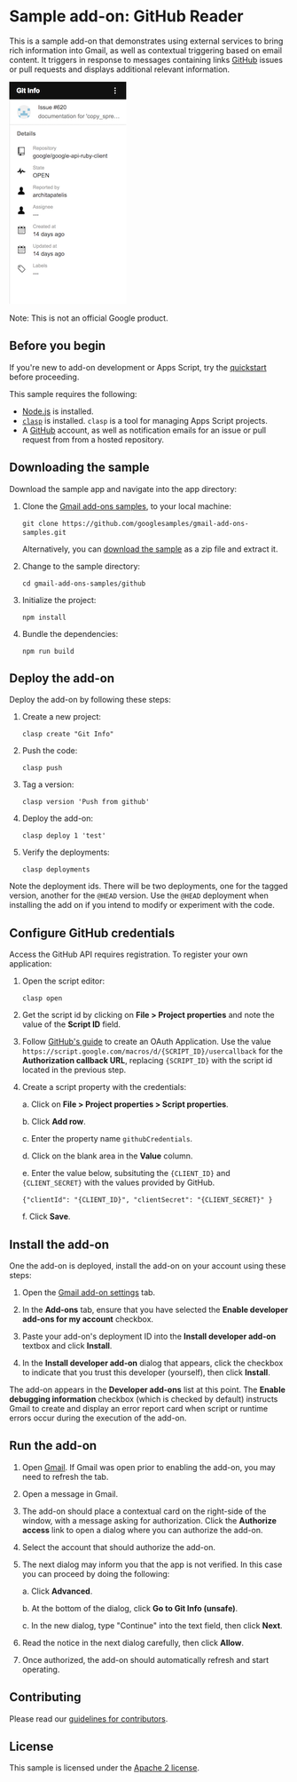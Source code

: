 # Sample add-on: GitHub Reader

This is a sample add-on that demonstrates using external services to bring
rich information into Gmail, as well as contextual triggering based on
email content. It triggers in response to messages containing links
[GitHub](github) issues or pull requests and displays additional relevant
information.

![Screenshot](assets/screenshot_1.png)

Note: This is not an official Google product.

## Before you begin

If you're new to add-on development or Apps Script, try the
[quickstart](quickstart) before proceeding.

This sample requires the following:

-  [Node.js](node) is installed.
-  [`clasp`](clasp) is installed. `clasp` is a tool for managing Apps Script
   projects.
-  A [GitHub](github) account, as well as notification emails for an issue or
  pull request from from a hosted repository.

## Downloading the sample

Download the sample app and navigate into the app directory:

1.  Clone the [Gmail add-ons samples][github-repo], to your local
    machine:

        git clone https://github.com/googlesamples/gmail-add-ons-samples.git

    Alternatively, you can [download the sample][github-zip] as a zip file and
    extract it.

2.  Change to the sample directory:

        cd gmail-add-ons-samples/github

3.  Initialize the project:

        npm install

4.  Bundle the dependencies:

        npm run build

## Deploy the add-on

Deploy the add-on by following these steps:

1.  Create a new project:

        clasp create "Git Info"

2.  Push the code:

        clasp push

4.  Tag a version:

        clasp version 'Push from github'

5.  Deploy the add-on:

        clasp deploy 1 'test'

6.  Verify the deployments:

        clasp deployments

Note the deployment ids. There will be two deployments, one for the tagged
version, another for the `@HEAD` version. Use the `@HEAD` deployment when
installing the add on if you intend to modify or experiment with the code.

## Configure GitHub credentials

Access the GitHub API requires registration. To register your own application:

1.  Open the script editor:

        clasp open

2.  Get the script id by clicking on **File > Project properties** and note the value of the **Script ID** field.

3.  Follow [GitHub's guide](github-oauth) to create an OAuth Application. Use the value `https://script.google.com/macros/d/{SCRIPT_ID}/usercallback` for the **Authorization callback URL**,
    replacing `{SCRIPT_ID}` with the script id located in the previous step.

4.  Create a script property with the credentials:

    a. Click on **File > Project properties > Script properties**.

	b. Click **Add row**.

	c. Enter the property name `githubCredentials`.

	d. Click on the blank area in the **Value** column.

	e. Enter the value below, subsituting the `{CLIENT_ID}` and `{CLIENT_SECRET}` with the values provided
	   by GitHub.

	    {"clientId": "{CLIENT_ID}", "clientSecret": "{CLIENT_SECRET}" }

	f. Click **Save**.

## Install the add-on

One the add-on is deployed, install the add-on on your account using these steps:

1.  Open the [Gmail add-on settings](gmail-settings) tab.

2.  In the **Add-ons** tab, ensure that you have selected the **Enable developer
    add-ons for my account** checkbox.

3.  Paste your add-on's deployment ID into the **Install developer add-on** textbox
    and click **Install**.

4. In the **Install developer add-on** dialog that appears, click the checkbox to
   indicate that you trust this developer (yourself), then click **Install**.

The add-on appears in the **Developer add-ons** list at this point. The
**Enable debugging information** checkbox (which is checked by default) instructs
Gmail to create and display an error report card when script or runtime errors
occur during the execution of the add-on.

## Run the add-on

1.  Open [Gmail](gmail). If Gmail was open prior to enabling the add-on,
    you may need to refresh the tab.

2.  Open a message in Gmail.

3.  The add-on should place a contextual card on the right-side of the window,
    with a message asking for authorization. Click the **Authorize access** link
    to open a dialog where you can authorize the add-on.

4.  Select the account that should authorize the add-on.

5.  The next dialog may inform you that the app is not verified. In this case you
    can proceed by doing the following:

    a.  Click **Advanced**.

    b. At the bottom of the dialog, click **Go to Git Info (unsafe)**.

    c. In the new dialog, type "Continue" into the text field, then click **Next**.

6.  Read the notice in the next dialog carefully, then click **Allow**.

7.  Once authorized, the add-on should automatically refresh and start operating.

## Contributing

Please read our [guidelines for contributors][contributing].

## License

This sample is licensed under the [Apache 2 license][license].

<!-- References -->
[quickstart]:https://developers.google.com/gmail/add-ons/guides/quickstart
[node]:https://nodejs.org/en/
[clasp]:https://github.com/google/clasp
[apps-script]: https://script.google.com
[github]: https://github.com
[github-repo]: https://github.com/googlesamples/gmail-add-ons-samples
[github-zip]: https://github.com/googlesamples/gmail-add-ons-samples/archive/master.zip
[contributing]: https://github.com/googlesamples/gmail-add-ons-samples/blob/master/CONTRIBUTING.md
[license]: https://github.com/googlesamples/gmail-add-ons-samples/blob/master/LICENSE
[gmail-setting]: https://mail.google.com/mail/#settings/addons
[gmail]: https://mail.google.com/
[lodash]: https://lodash.com/
[moment]: http://momentjs.com/
[github-oauth]: https://developer.github.com/apps/building-integrations/setting-up-and-registering-oauth-apps/registering-oauth-apps/
